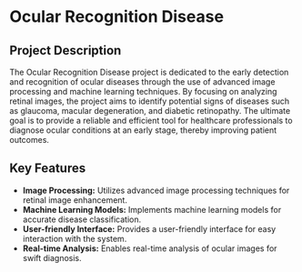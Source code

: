 # Ocular Recognition Disease

## Project Description

The Ocular Recognition Disease project is dedicated to the early detection and recognition of ocular diseases through the use of advanced image processing and machine learning techniques.
By focusing on analyzing retinal images, the project aims to identify potential signs of diseases such as glaucoma, macular degeneration, and diabetic retinopathy. 
The ultimate goal is to provide a reliable and efficient tool for healthcare professionals to diagnose ocular conditions at an early stage, thereby improving patient outcomes.

## Key Features

- **Image Processing:** Utilizes advanced image processing techniques for retinal image enhancement.
- **Machine Learning Models:** Implements machine learning models for accurate disease classification.
- **User-friendly Interface:** Provides a user-friendly interface for easy interaction with the system.
- **Real-time Analysis:** Enables real-time analysis of ocular images for swift diagnosis.

